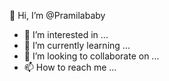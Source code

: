👋 Hi, I’m @Pramilababy
- 👀 I’m interested in ...
- 🌱 I’m currently learning ...
- 💞️ I’m looking to collaborate on ...
- 📫 How to reach me ...

<!---
Pramilababy/Pramilababy is a ✨ special ✨ repository because its `README.md` (this file) appears on your GitHub profile.
You can click the Preview link to take a look at your changes.

